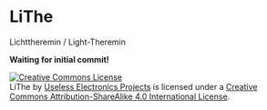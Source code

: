 # LiThe
Lichttheremin / Light-Theremin<br />

<b>Waiting for initial commit!</b><br />

<a rel="license" href="http://creativecommons.org/licenses/by-sa/4.0/"><img alt="Creative Commons License" style="border-width:0" src="https://i.creativecommons.org/l/by-sa/4.0/88x31.png" /></a><br /><span xmlns:dct="http://purl.org/dc/terms/" property="dct:title">LiThe</span> by <a xmlns:cc="http://creativecommons.org/ns#" href="https://github.com/UEPro/" property="cc:attributionName" rel="cc:attributionURL">Useless Electronics Projects</a> is licensed under a <a rel="license" href="http://creativecommons.org/licenses/by-sa/4.0/">Creative Commons Attribution-ShareAlike 4.0 International License</a>.<br />

